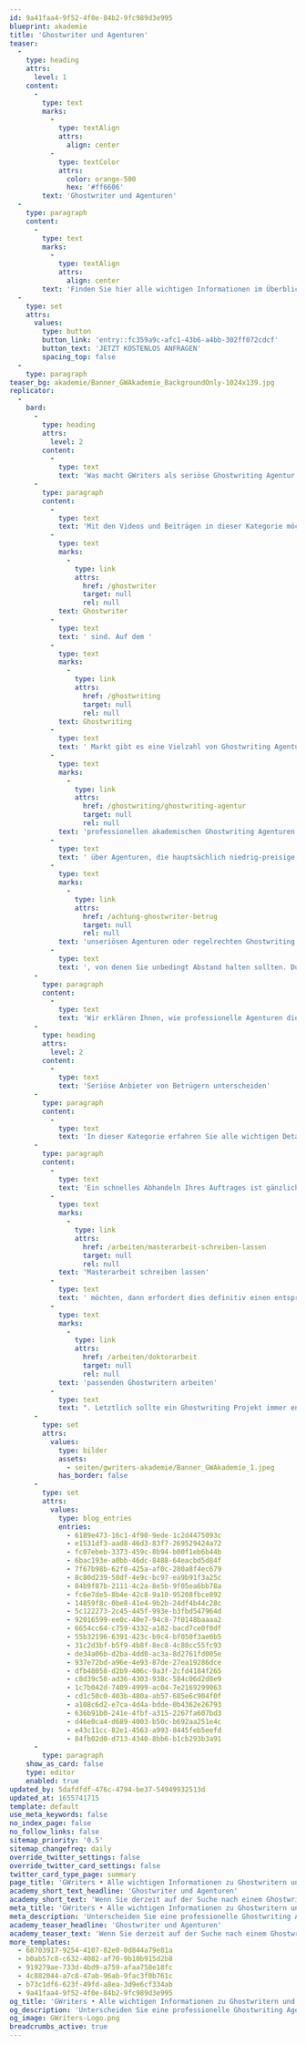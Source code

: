 ```yaml
---
id: 9a41faa4-9f52-4f0e-84b2-9fc989d3e995
blueprint: akademie
title: 'Ghostwriter und Agenturen'
teaser:
  -
    type: heading
    attrs:
      level: 1
    content:
      -
        type: text
        marks:
          -
            type: textAlign
            attrs:
              align: center
          -
            type: textColor
            attrs:
              color: orange-500
              hex: '#ff6606'
        text: 'Ghostwriter und Agenturen'
  -
    type: paragraph
    content:
      -
        type: text
        marks:
          -
            type: textAlign
            attrs:
              align: center
        text: 'Finden Sie hier alle wichtigen Informationen im Überblick. Benötigen Sie weitere Unterstützung?'
  -
    type: set
    attrs:
      values:
        type: button
        button_link: 'entry::fc359a9c-afc1-43b6-a4bb-302ff072cdcf'
        button_text: 'JETZT KOSTENLOS ANFRAGEN'
        spacing_top: false
  -
    type: paragraph
teaser_bg: akademie/Banner_GWAkademie_BackgroundOnly-1024x139.jpg
replicator:
  -
    bard:
      -
        type: heading
        attrs:
          level: 2
        content:
          -
            type: text
            text: 'Was macht GWriters als seriöse Ghostwriting Agentur aus?'
      -
        type: paragraph
        content:
          -
            type: text
            text: 'Mit den Videos und Beiträgen in dieser Kategorie möchten wir uns an alle richten, die derzeit auf der Suche nach einem '
          -
            type: text
            marks:
              -
                type: link
                attrs:
                  href: /ghostwriter
                  target: null
                  rel: null
            text: Ghostwriter
          -
            type: text
            text: ' sind. Auf dem '
          -
            type: text
            marks:
              -
                type: link
                attrs:
                  href: /ghostwriting
                  target: null
                  rel: null
            text: Ghostwriting
          -
            type: text
            text: ' Markt gibt es eine Vielzahl von Ghostwriting Agenturen, die sich hinsichtlich der Service- und Leistungsqualität stark unterscheiden. Das Spektrum reicht hier von '
          -
            type: text
            marks:
              -
                type: link
                attrs:
                  href: /ghostwriting/ghostwriting-agentur
                  target: null
                  rel: null
            text: 'professionellen akademischen Ghostwriting Agenturen'
          -
            type: text
            text: ' über Agenturen, die hauptsächlich niedrig-preisige, studentische Ghostwriter vermitteln, bis hin zu '
          -
            type: text
            marks:
              -
                type: link
                attrs:
                  href: /achtung-ghostwriter-betrug
                  target: null
                  rel: null
            text: 'unseriösen Agenturen oder regelrechten Ghostwriting Betrügern'
          -
            type: text
            text: ', von denen Sie unbedingt Abstand halten sollten. Durch unsere Wissenssammlungen bekommen Sie ein gutes Gespür dafür, welche Faktoren für eine seriöse Ghostwriter Agentur sprechen und welchen Agenturen Sie vertrauen könnten. Denn Vertrauen ist im Ghostwriting das essentiell, damit Sie während jeder Phase Ihres Projekts ein gutes Gefühl haben können.'
      -
        type: paragraph
        content:
          -
            type: text
            text: 'Wir erklären Ihnen, wie professionelle Agenturen die Qualifikationen und Vertrauenswürdigkeit ihrer Ghostwriter überprüfen und sicherstellen, wie Ihre Projekte bearbeiten werden und wie bei solchen Agenturen die Qualität gesichert wird. So sollten Sie sich beispielsweise vor Agenturen hüten, bei denen für persönlichen Telefonsupport, Teillieferungen, Plagiatsprüfungen oder für die Auswahl eines "Top-Autors" o.ä. ein zusätzlicher Aufpreis verlangt wird. Bei seriösen Agenturen sind diese Services immer inklusive und jeder Autor ist ein "Top-Autor". Des Weiteren sollten Sie bei einer seriösen Agentur genau wissen, mit wem Sie es zu tun haben. Wenn Agenturen ihren Unternehmenssitz verschleiern und unseriöse oder undurchsichtige Angaben zu Personen machen, dann hat dies sicher einen Grund.'
      -
        type: heading
        attrs:
          level: 2
        content:
          -
            type: text
            text: 'Seriöse Anbieter von Betrügern unterscheiden'
      -
        type: paragraph
        content:
          -
            type: text
            text: 'In dieser Kategorie erfahren Sie alle wichtigen Details zum Kundenservice einer seriösen Ghostwriting Agentur. Unser Infomaterial lässt Sie hinter die Kulissen einer Ghostwriter Agenturen blicken und verrät Ihnen mehr über deren Geschäftsprozesse und Serviceleistungen, sowie über die einzelnen Faktoren, die Sie eine professionelle Ghostwriting Agentur erkennen lassen.'
      -
        type: paragraph
        content:
          -
            type: text
            text: 'Ein schnelles Abhandeln Ihres Auftrages ist gänzlich nicht Sinn der Qualität. Wenn Sie beispielsweise eine Mustervorlage für eine '
          -
            type: text
            marks:
              -
                type: link
                attrs:
                  href: /arbeiten/masterarbeit-schreiben-lassen
                  target: null
                  rel: null
            text: 'Masterarbeit schreiben lassen'
          -
            type: text
            text: ' möchten, dann erfordert dies definitiv einen entsprechenden Zeitrahmen, um die wissenschaftliche Qualität und die Plagiatsfreiheit sicherzustellen. Eine kompetente Ghostwriter Agentur sollte Sie zudem in Ihrem eigenen Vorhaben strukturiert, fachlich fundiert und mit Engagement unterstützen und Hand in Hand mit '
          -
            type: text
            marks:
              -
                type: link
                attrs:
                  href: /arbeiten/doktorarbeit
                  target: null
                  rel: null
            text: 'passenden Ghostwritern arbeiten'
          -
            type: text
            text: ". Letztlich sollte ein Ghostwriting Projekt immer entsprechend geplant werden, inklusive eines gut strukturierten Kostenvoranschlags, der keinen Spielraum für spätere Zusatzkosten lässt. Eine Zahlungsaufforderung vor der Prüfung Ihres Projekt oder bereits beim Absenden Ihrer Anfrage sollten immer ein Warnzeichen für Sie sein. Solche Anbieter haben es auf die schnelle Abwicklung der Zahlung abgesehen und verschwinden im schlimmsten Fall mit Ihrem Geld.\_"
      -
        type: set
        attrs:
          values:
            type: bilder
            assets:
              - seiten/gwriters-akademie/Banner_GWAkademie_1.jpeg
            has_border: false
      -
        type: set
        attrs:
          values:
            type: blog_entries
            entries:
              - 6189e473-16c1-4f90-9ede-1c2d4475093c
              - e1531df3-aad8-46d3-83f7-269529424a72
              - fc07ebeb-3373-459c-8b94-b00f1eb6b44b
              - 6bac193e-a0bb-46dc-8488-64eacbd5d84f
              - 7f67b98b-62f0-425a-af0c-280a8f4ec679
              - 8c80d239-58df-4e9c-bc97-ea9b91f3a25c
              - 84b9f87b-2111-4c2a-8e5b-9f05ea6bb78a
              - fc6e7de5-8b4e-42c8-9a10-95208fbce892
              - 14859f8c-0be8-41e4-9b2b-24df4b44c28c
              - 5c122273-2c45-445f-993e-b3fbd547964d
              - 92016599-ee0c-40e7-94c8-7f0148baaaa2
              - 6654cc64-c759-4332-a182-bacd7ce0f0df
              - 55b32196-6391-423c-b9c4-bf050f3ae0b5
              - 31c2d3bf-b5f9-4b8f-8ec8-4c80cc55fc93
              - de34a06b-d2ba-4dd0-ac3a-8d2761fd005e
              - 937e72bd-a96e-4e93-87de-27ea19286dce
              - dfb48058-d2b9-406c-9a3f-2cfd4184f265
              - c8d39c58-ad36-4303-938c-584c06d2d8e9
              - 1c7b042d-7409-4999-ac04-7e2169299063
              - cd1c50c0-403b-480a-ab57-685e6c904f0f
              - a108c6d2-e7ca-4d4a-bdde-0b4362e26793
              - 636b91b0-241e-4fbf-a315-2267fa607bd3
              - d46e0ca4-d689-4003-b50c-b692aa251e4c
              - e43c11cc-82e1-4563-a993-8445feb5eefd
              - 84fb02d0-d713-4340-8bb6-b1cb293b3a91
      -
        type: paragraph
    show_as_card: false
    type: editor
    enabled: true
updated_by: 5dafdfdf-476c-4794-be37-54949932513d
updated_at: 1655741715
template: default
use_meta_keywords: false
no_index_page: false
no_follow_links: false
sitemap_priority: '0.5'
sitemap_changefreq: daily
override_twitter_settings: false
override_twitter_card_settings: false
twitter_card_type_page: summary
page_title: 'GWriters • Alle wichtigen Informationen zu Ghostwritern und Agenturen'
academy_short_text_headline: 'Ghostwriter und Agenturen'
academy_short_text: 'Wenn Sie derzeit auf der Suche nach einem Ghostwriter sind, dann helfen Ihnen unsere folgenden Informationen sicherlich weiter bei Ihrer Suche. Durch unsere Informationssammlungen bekommen Sie ein gutes Gespür dafür, welche Faktoren für eine seriöse akademische Ghostwriter-Agentur sprechen.'
meta_title: 'GWriters • Alle wichtigen Informationen zu Ghostwritern und Agenturen'
meta_description: 'Unterscheiden Sie eine professionelle Ghostwriting Agentur von unseriösen Ghostwritern und Hobbyschreibern. Vertrauen Sie auf Experten!'
academy_teaser_headline: 'Ghostwriter und Agenturen'
academy_teaser_text: 'Wenn Sie derzeit auf der Suche nach einem Ghostwriter sind, dann helfen Ihnen unsere folgenden Informationen sicherlich weiter bei Ihrer Suche. Durch unsere Informationssammlungen bekommen Sie ein gutes Gespür dafür, welche Faktoren für eine seriöse akademische Ghostwriter-Agentur sprechen.'
more_templates:
  - 68703917-9254-4107-82e0-0d844a79e81a
  - b0ab57c8-c632-4082-af70-9b10b915d2b8
  - 919279ae-733d-4bd9-a759-afaa758e18fc
  - 4c882044-a7c8-47ab-96ab-9fac3f0b761c
  - b73c1df6-623f-49fd-a8ea-3d9e6cf334ab
  - 9a41faa4-9f52-4f0e-84b2-9fc989d3e995
og_title: 'GWriters • Alle wichtigen Informationen zu Ghostwritern und Agenturen'
og_description: 'Unterscheiden Sie eine professionelle Ghostwriting Agentur von unseriösen Ghostwritern und Hobbyschreibern. Vertrauen Sie auf Experten!'
og_image: GWriters-Logo.png
breadcrumbs_active: true
---
```


